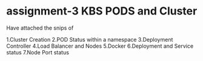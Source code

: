 # assignment-3  KBS PODS and Cluster 
Have attached the snips of 

1.Cluster Creation
2.POD Status within a namespace
3.Deployment Controller
4.Load Balancer and Nodes
5.Docker 
6.Deployment and Service status
7.Node Port status
